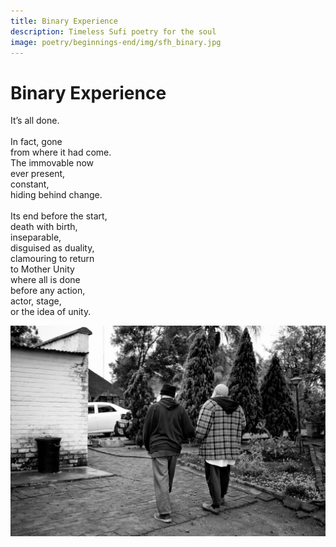 ```yaml
---
title: Binary Experience
description: Timeless Sufi poetry for the soul
image: poetry/beginnings-end/img/sfh_binary.jpg
---
```


# Binary Experience

<div class="aphorism-text">

It’s all done.  <br/>
  <br/>
In fact, gone  <br/>
from where it had come.  <br/>
The immovable now  <br/>
ever present,  <br/>
constant,  <br/>
hiding behind change.  <br/>
  <br/>
Its end before the start,  <br/>
death with birth,  <br/>
inseparable,  <br/>
disguised as duality, <br/> 
clamouring to return  <br/>
to Mother Unity  <br/>
where all is done  <br/>
before any action,  <br/>
actor, stage,  <br/>
or the idea of unity.  <br/>

</div>

![Binary Experience](./img/sfh_binary.jpg)